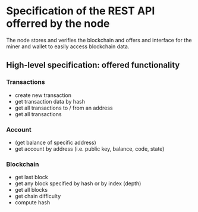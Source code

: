 # Specification of the REST API offerred by the node
The node stores and verifies the blockchain and offers and interface for the miner and wallet to easily access blockchain data.

## High-level specification: offered functionality
### Transactions
- create new transaction
- get transaction data by hash
- get all transactions to / from an address
- get all transactions

### Account
- (get balance of specific address)
- get account by address (i.e. public key, balance, code, state)

### Blockchain
- get last block
- get any block specified by hash or by index (depth)
- get all blocks
- get chain difficulty
- compute hash

